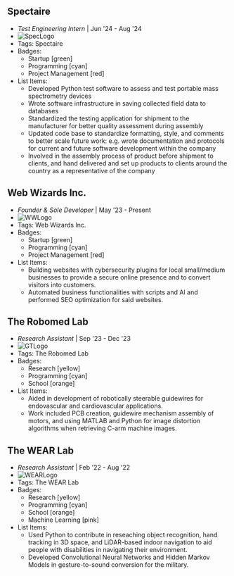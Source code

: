 ## Spectaire
- *Test Engineering Intern* | Jun '24 - Aug '24
- ![SpecLogo](/websiteportfolio/assets/SpecLogo.png)
- Tags: Spectaire
- Badges:
  - Startup [green]
  - Programming [cyan]
  - Project Management [red]
- List Items:
  - Developed Python test software to assess and test portable mass spectrometry devices
  - Wrote software infrastructure in saving collected field data to databases
  - Standardized the testing application for shipment to the manufacturer for better quality assessment during assembly
  - Updated code base to standardize formatting, style, and comments to better scale future work: e.g. wrote documentation and protocols for current and future software development within the company
  - Involved in the assembly process of product before shipment to clients, and hand delivered and set up products to clients around the country as a representative of the company

## Web Wizards Inc.
- *Founder & Sole Developer* | May '23 - Present
- ![WWLogo](/websiteportfolio/assets/WWLogo.png)
- Tags: Web Wizards Inc.
- Badges:
  - Startup [green]
  - Programming [cyan]
  - Project Management [red]
- List Items:
  - Building websites with cybersecurity plugins for local small/medium businesses to provide a secure online presence and to convert visitors into customers.
  - Automated business functionalities with scripts and AI and performed SEO optimization for said websites.

## The Robomed Lab
- *Research Assistant* | Sep '23 - Dec '23
- ![GTLogo](/websiteportfolio/assets/GTLogo.png)
- Tags: The Robomed Lab
- Badges:
  - Research [yellow]
  - Programming [cyan]
  - School [orange]
- List Items:
  - Aided in development of robotically steerable guidewires for endovascular and cardiovascular applications.
  - Work included PCB creation, guidewire mechanism assembly of motors, and using MATLAB and Python for image distortion algorithms when retrieving C-arm machine images.

## The WEAR Lab
- *Research Assistant* | Feb '22 - Aug '22
- ![WEARLogo](/websiteportfolio/assets/WEARLogo.png)
- Tags: The WEAR Lab
- Badges:
  - Research [yellow]
  - Programming [cyan]
  - School [orange]
  - Machine Learning [pink]
- List Items:
  - Used Python to contribute in reseaching object recognition, hand tracking in 3D space, and LiDAR-based indoor navigation to aid people with disabilities in navigating their environment.
  - Developed Convolutional Neural Networks and Hidden Markov Models in gesture-to-sound conversion for the military.